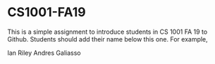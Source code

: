 # CS1001-FA19
This is a simple assignment to introduce students in CS 1001 FA 19 to Github.
Students should add their name below this one. For example,

Ian Riley Andres Galiasso
